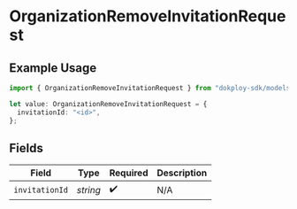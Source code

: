 # OrganizationRemoveInvitationRequest

## Example Usage

```typescript
import { OrganizationRemoveInvitationRequest } from "dokploy-sdk/models/operations";

let value: OrganizationRemoveInvitationRequest = {
  invitationId: "<id>",
};
```

## Fields

| Field              | Type               | Required           | Description        |
| ------------------ | ------------------ | ------------------ | ------------------ |
| `invitationId`     | *string*           | :heavy_check_mark: | N/A                |
